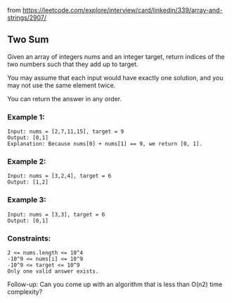 from <https://leetcode.com/explore/interview/card/linkedin/339/array-and-strings/2907/>

## Two Sum

Given an array of integers nums and an integer target, return indices of the two numbers such that they add up to target.

You may assume that each input would have exactly one solution, and you may not use the same element twice.

You can return the answer in any order.


### Example 1:
```
Input: nums = [2,7,11,15], target = 9
Output: [0,1]
Explanation: Because nums[0] + nums[1] == 9, we return [0, 1].
```
### Example 2:

```
Input: nums = [3,2,4], target = 6
Output: [1,2]
```
### Example 3:

```
Input: nums = [3,3], target = 6
Output: [0,1]
```

### Constraints:
```
2 <= nums.length <= 10^4
-10^9 <= nums[i] <= 10^9
-10^9 <= target <= 10^9
Only one valid answer exists.
```

Follow-up: Can you come up with an algorithm that is less than O(n2) time complexity?
